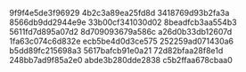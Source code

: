 9f9f4e5de3f96929
4b2c3a89ea25fd8d
3418769d93b2fa3a
8566db9dd2944e9e
33b00cf341030d02
8beadfcb3aa554b3
5611fd7d895a07d2
8d709093679a586c
a26d0b33db12607d
1fa63c074c6d832e
ecb5be4d0d3ce575
252259ad071430a6
b5dd89fc215698a3
5617bafcb91e0a21
72d82bfaa28f8e1d
248bb7ad9f85a2e0
abde3b280dde2838
c5b2ffaa678cbaa0
